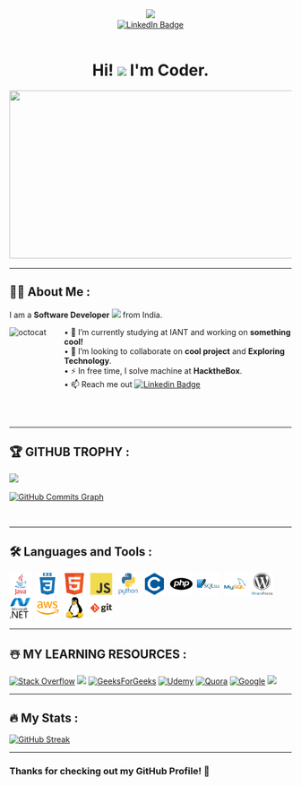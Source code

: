 <div id="header" align="center">
  <img src="https://media.giphy.com/media/M9gbBd9nbDrOTu1Mqx/giphy.gif" width="100"/>
</div>

<div id="badges" align="center">
  <a href="https://in.linkedin.com/in/jayesh-kaithwas-4a265a203">
    <img src="https://img.shields.io/badge/LinkedIn-blue?style=for-the-badge&logo=linkedin&logoColor=white" alt="LinkedIn Badge"/>
    <br>
    <img src="https://komarev.com/ghpvc/?username=jayeshkaithwas&style=flat-square&color=blue" alt=""/>
  </a>
</div>

<h1 align="center">
  Hi!
  <img src="https://media.giphy.com/media/hvRJCLFzcasrR4ia7z/giphy.gif" width="30px"/>
  I'm Coder.
</h1>

<div align="center">
  <img src="https://media.giphy.com/media/dWesBcTLavkZuG35MI/giphy.gif" width="600" height="300"/>
</div>

---

## 👨‍💻 **About Me** :
I am a <b>Software Developer</b> <img src="https://media.giphy.com/media/WUlplcMpOCEmTGBtBW/giphy.gif" width="30"> from India.
<!-- <img align="left" height="150" src="https://raw.githubusercontent.com/hicodersofficial/images/main/giphy%20(2).gif" style="margin-right: 2rem;"> -->
<img align="left" height="150" src="https://user-images.githubusercontent.com/69384657/179312151-fdabe3af-823f-41ab-a6d4-17a72af4e9e8.png" alt="octocat" style="margin-right: 2rem;" />

• 🔭 I’m currently studying at IANT and working on <b>something cool!</b> <br/>
• 👯 I’m looking to collaborate on <b>cool project</b> and <b>Exploring Technology</b>.<br/>
• ⚡ In free time, I solve machine at <b>HacktheBox</b>.<br/>
• 📫 Reach me out [![Linkedin Badge](https://img.shields.io/badge/LinkedIn-blue?style=flat&logo=Linkedin&logoColor=white)](https://in.linkedin.com/in/jayesh-kaithwas-4a265a203)<br/>
</span>

<br />
<br />

---

## 🏆 **GITHUB TROPHY** :

![](https://github-profile-trophy.vercel.app/?username=jayeshkaithwas&theme=onedark&rank=S,SS,SSS,A,AA,AAA,SECRET)

<a href="http://www.github.com/jayeshkaithwas"><img src="https://activity-graph.herokuapp.com/graph?username=jayeshkaithwas&bg_color=1c1917&color=ffffff&line=0891b2&point=ffffff&area_color=1c1917&area=true&hide_border=true&custom_title=GitHub%20Commits%20Graph" alt="GitHub Commits Graph" /></a>

<br />

---

## 🛠️ **Languages and Tools** :
<div>
  <img src="https://github.com/devicons/devicon/blob/master/icons/java/java-original-wordmark.svg" title="Java" alt="Java" width="40" height="40"/>&nbsp;
  <img src="https://github.com/devicons/devicon/blob/master/icons/css3/css3-plain-wordmark.svg"  title="CSS3" alt="CSS" width="40" height="40"/>&nbsp;
  <img src="https://github.com/devicons/devicon/blob/master/icons/html5/html5-original.svg" title="HTML5" alt="HTML" width="40" height="40"/>&nbsp;
  <img src="https://github.com/devicons/devicon/blob/master/icons/javascript/javascript-original.svg" title="JavaScript" alt="JavaScript" width="40" height="40"/>&nbsp;
  <img src="https://github.com/devicons/devicon/blob/master/icons/python/python-original-wordmark.svg" title="python" alt="python" height="40" width="40"/>&nbsp;
  <img src="https://github.com/devicons/devicon/blob/master/icons/c/c-plain.svg" title="C" alt="C" height="40" width="40"/>&nbsp;
  <img src="https://github.com/devicons/devicon/blob/master/icons/php/php-plain.svg" title="php" alt="php" height="40" width="40"/>&nbsp;
  <img src="https://github.com/devicons/devicon/blob/master/icons/sqlite/sqlite-original-wordmark.svg" title="SQlite" alt="SQlite" height="40" width="40"/>&nbsp;
  <img src="https://github.com/devicons/devicon/blob/master/icons/mysql/mysql-original-wordmark.svg" title="Mysql" alt="Mysql" height="40" width="40"/>&nbsp;
  <img src="https://github.com/devicons/devicon/blob/master/icons/wordpress/wordpress-original.svg" title="Wordpress" alt="Wordpress" height="40" width="40"/>&nbsp;
  <img src="https://github.com/devicons/devicon/blob/master/icons/dot-net/dot-net-original-wordmark.svg" title="dotnet" alt="dotnet" height="40" width="40"/>&nbsp;
  <img src="https://github.com/devicons/devicon/blob/master/icons/amazonwebservices/amazonwebservices-plain-wordmark.svg" title="AWS" alt="AWS" width="40" height="40"/>&nbsp;
  <img src="https://github.com/devicons/devicon/blob/master/icons/linux/linux-original.svg" title="Linux" alt="Linux" height="40" width="40"/>&nbsp;
  <img src="https://github.com/devicons/devicon/blob/master/icons/git/git-original-wordmark.svg" title="Git" alt="Git" width="40" height="40"/>
</div>

---

## ☃️ **MY LEARNING RESOURCES** :

[![Stack Overflow](https://img.shields.io/badge/-Stackoverflow-FE7A16?style=for-the-badge&logo=stack-overflow&logoColor=white)][sof]
[![](https://img.shields.io/badge/YouTube-FF0000?style=for-the-badge&logo=youtube&logoColor=white)][youtube]
[![GeeksForGeeks](https://img.shields.io/badge/GeeksforGeeks-gray?style=for-the-badge&logo=geeksforgeeks&logoColor=35914c)][gog]
[![Udemy](https://img.shields.io/badge/Udemy-A435F0?style=for-the-badge&logo=Udemy&logoColor=white)][udemy]
[![Quora](https://img.shields.io/badge/Quora-%23B92B27.svg?style=for-the-badge&logo=Quora&logoColor=white)][quora]
[![Google](https://img.shields.io/badge/google-4285F4?style=for-the-badge&logo=google&logoColor=white)][google]
[![](https://img.shields.io/badge/GitHub-100000?style=for-the-badge&logo=github&logoColor=white)][github]

[medium]: https://medium.com/
[github]: https://github.com/
[google]: https://www.google.com
[mdn]: https://developer.mozilla.org/en-US/
[wiki]: https://en.wikipedia.org/wiki/Main_Page
[quora]: https://www.quora.com/
[doc]: https://www.digitalocean.com/community
[youtube]: https://www.youtube.com/
[udemy]: https://www.udemy.com/
[gog]: https://www.geeksforgeeks.org/
[fcc]: https://www.freecodecamp.org/
[sof]: https://stackoverflow.com/
[repo]: https://github.com/jayeshkaithwas?tab=repositories


---
## 🔥 **My Stats** :
[![GitHub Streak](http://github-readme-streak-stats.herokuapp.com?user=jayeshkaithwas&theme=dark&background=000000)](https://git.io/streak-stats)



---

### **Thanks for checking out my GitHub Profile!** 🙏
